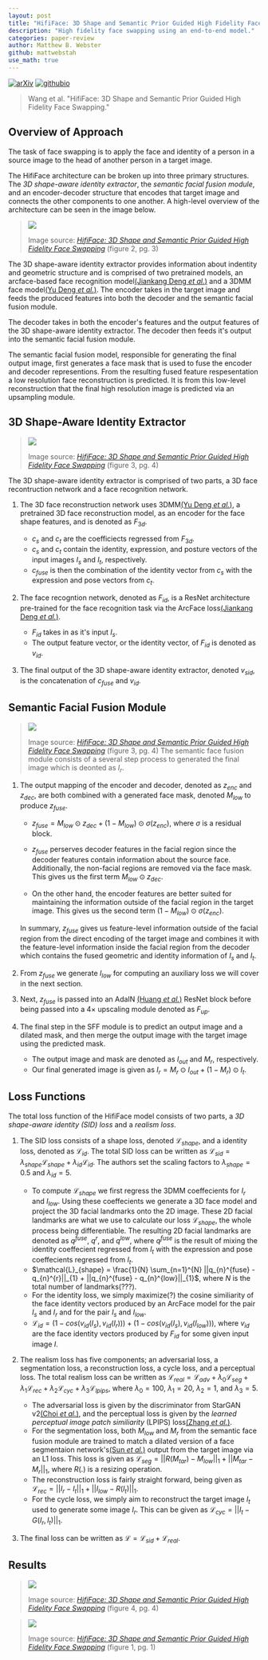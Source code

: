 ```yaml
---
layout: post
title: "HifiFace: 3D Shape and Semantic Prior Guided High Fidelity Face Swapping"
description: "High fidelity face swapping using an end-to-end model."
categories: paper-review
author: Matthew B. Webster
github: mattwebstah
use_math: true
---
```


[![arXiv](https://img.shields.io/badge/arXiv-2106.09965-brightgreen.svg?style=flat-square)](https://arxiv.org/abs/2106.09965)
[![githubio](https://img.shields.io/static/v1?message=Unofficial%20Repo&logo=Github&labelColor=grey&color=blue&logoColor=white&label=%20&style=flat-square)](https://github.com/mindslab-ai/hififace)
> Wang et al. "HifiFace: 3D Shape and Semantic Prior Guided High Fidelity Face Swapping."


## Overview of Approach
The task of face swapping is to apply the face and identity of a person in a source image to the head of another person in a target image.

The HifiFace architecture can be broken up into three primary structures. The _3D shape-aware identity extractor_, the _semantic facial fusion module_, and an encoder-decoder structure that encodes that target image and connects the other components to one another. A high-level overview of the architecture can be seen in the image below.

> ![](/assets/2021-12-7-paper-review-hififace/hififace_arch_500.png)
>
> Image source: *[HifiFace: 3D Shape and Semantic Prior Guided High Fidelity Face Swapping](https://arxiv.org/abs/2106.09965)* (figure 2, pg. 3)


The 3D shape-aware identity extractor provides information about indentity and geometric structure and is comprised of two pretrained models, an arcface-based face recognition model[(Jiankang Deng _et al._)](https://arxiv.org/pdf/1801.07698.pdf) and a 3DMM face model[(Yu Deng _et al._)](https://arxiv.org/pdf/1903.08527.pdf). The encoder takes in the target image and feeds the produced features into both the decoder and the semantic facial fusion module.

The decoder takes in both the encoder's features and the output features of the 3D shape-aware identity extractor. The decoder then feeds it's output into the semantic facial fusion module.

The semantic facial fusion model, responsible for generating the final output image, first generates a face mask that is used to fuse the encoder and decoder representions. From the resulting fused feature respesentation a low resolution face reconstruction is predicted. It is from this low-level reconstruction that the final high resolution image is predicted via an upsampling module.


## 3D Shape-Aware Identity Extractor
> ![](/assets/2021-12-7-paper-review-hififace/hififace_3d.png)
>
> Image source: *[HifiFace: 3D Shape and Semantic Prior Guided High Fidelity Face Swapping](https://arxiv.org/abs/2106.09965)* (figure 3, pg. 4)

The 3D shape-aware identity extractor is comprised of two parts, a 3D face recontruction network and a face recognition network. 

1. The 3D face reconstruction network uses 3DMM[(Yu Deng _et al._)](https://arxiv.org/pdf/1903.08527.pdf), a pretrained 3D face reconstruction model, as an encoder for the face shape features, and is denoted as $F_{3d}$.
    - $c_{s}$ and $c_{t}$ are the coefficiects regressed from $F_{3d}$.
    - $c_{s}$ and $c_{t}$ contain the identity, expression, and posture vectors of the input images $I_{s}$ and $I_{t}$, respectively.
    - $c_{fuse}$ is then the combination of the identity vector from $c_{s}$ with the expression and pose vectors from $c_{t}$.

2. The face recogntion network, denoted as $F_{id}$, is a ResNet architecture pre-trained for the face recognition task via the ArcFace loss[(Jiankang Deng _et al._)](https://arxiv.org/pdf/1801.07698.pdf). 
    - $F_{id}$ takes in as it's input $I_{s}$.
    - The output feature vector, or the identity vector, of $F_{id}$ is denoted as $v_{id}$.

3. The final output of the 3D shape-aware identity extractor, denoted $v_{sid}$, is the concatenation of $c_{fuse}$ and $v_{id}$.

## Semantic Facial Fusion Module
> ![](/assets/2021-12-7-paper-review-hififace/hififace_sff.png)
>
> Image source: *[HifiFace: 3D Shape and Semantic Prior Guided High Fidelity Face Swapping](https://arxiv.org/abs/2106.09965)* (figure 3, pg. 4)
The semantic face fusion module consists of a several step process to generated the final image which is deonted as $I_{r}$.

1. The output mapping of the encoder and decoder, denoted as $z_{enc}$ and $z_{dec}$, are both combined with a generated face mask, denoted $M_{low}$ to produce $z_{fuse}$.
    - $z_{fuse} = M_{low} \odot z_{dec} + (1-M_{low}) \odot \sigma(z_{enc})$, where $\sigma$ is a residual block.

    - $z_{fuse}$ perserves decoder features in the facial region since the decoder features contain information about the source face. Additionally, the non-facial regions are removed via the face mask. This gives us the first term $M_{low} \odot z_{dec}$.
    - On the other hand, the encoder features are better suited for maintaining the information outside of the facial region in the target image. This gives us the second term $(1-M_{low}) \odot \sigma(z_{enc})$.
    
    In summary, $z_{fuse}$ gives us feature-level information outside of the facial region from the direct encoding of the target image and combines it with the feature-level information inside the facial region from the decoder which contains the fused geometric and identity information of $I_{s}$ and $I_{t}$.
2. From $z_{fuse}$ we generate $I_{low}$ for computing an auxiliary loss we will cover in the next section.
3. Next, $z_{fuse}$ is passed into an AdaIN [(Huang _et al._)](https://arxiv.org/pdf/1703.06868.pdf) ResNet block before being passed into a $4\times$ upscaling module denoted as $F_{up}$.
4. The final step in the SFF module is to predict an output image and a dilated mask, and then merge the output image with the target image using the predicted mask.
    - The output image and mask are denoted as $I_{out}$ and $M_{r}$, respectively.
    - Our final generated image is given as $I_{r} = M_{r} \odot I_{out} + (1-M_{r}) \odot I_{t}$.


## Loss Functions
The total loss function of the HifiFace model consists of two parts, a _3D shape-aware identity (SID) loss_ and a _realism loss_.

1. The SID loss consists of a shape loss, denoted $\mathcal{L}_{shape}$, and a identity loss, denoted as $\mathcal{L}_{id}$. The total SID loss can be written as $\mathcal{L}_{sid} = \lambda_{shape}\mathcal{L}_{shape} + \lambda_{id}\mathcal{L}_{id}$. The authors set the scaling factors to $\lambda_{shape}=0.5$ and $\lambda_{id}=5$.
    - To compute $\mathcal{L}_{shape}$ we first regress the 3DMM coeffecients for $I_{r}$ and $I_{low}$. Using these coeffecients we generate a 3D face model and project the 3D facial landmarks onto the 2D image. These 2D facial landmarks are what we use to calculate our loss $\mathcal{L}_{shape}$, the whole process being differentiable. The resulting 2D facial landmarks are denoted as $q^{fuse}$, $q^{r}$, and $q^{low}$, where $q^{fuse}$ is the result of mixing the identity coeffecient regressed from $I_{t}$ with the expression and pose coeffecients regressed from $I_{t}$.
    - $\mathcal{L}_{shape} = \frac{1}{N} \sum_{n=1}^{N} ||q_{n}^{fuse} - q_{n}^{r}||_{1} + ||q_{n}^{fuse} - q_{n}^{low}||_{1}$, where $N$ is the total number of landmarks(???).
    - For the identity loss, we simply maximize(?) the cosine similiarity of the face identity vectors produced by an ArcFace model for the pair $I_{s}$ and $I_{r}$ and for the pair $I_{s}$ and $I_{low}$.
    - $\mathcal{L}_{id} = (1 - cos(v_{id}(I_{s}),v_{id}(I_{r}))) + (1 - cos(v_{id}(I_{s}),v_{id}(I_{low})))$, where $v_{id}$ are the face identity vectors produced by $F_{id}$ for some given input image $I$.

2. The realism loss has five components; an adversarial loss, a segmentation loss, a reconstruction loss, a cycle loss, and a perceptual loss. The total realism loss can be written as $\mathcal{L}_{real} = \mathcal{L}_{adv} + \lambda_{0}\mathcal{L}_{seg} + \lambda_{1}\mathcal{L}_{rec} + \lambda_{2}\mathcal{L}_{cyc} + \lambda_{3}\mathcal{L}_{lpips}$, where $\lambda_{0}=100$, $\lambda_{1}=20$, $\lambda_{2}=1$, and $\lambda_{3}=5$.
    - The adversarial loss is given by the discriminator from StarGAN v2[(Choi _et al._)](https://arxiv.org/pdf/1912.01865.pdf), and the perceptual loss is given by the _learned perceptual image patch similiarity_ (LPIPS) loss[(Zhang _et al._)](https://arxiv.org/pdf/1801.03924.pdf).
    - For the segmentation loss, both $M_{low}$ and $M_{r}$ from the semantic face fusion module are trained to match a dilated version of a face segmentaion network's[(Sun _et al._)](https://arxiv.org/pdf/1904.04514.pdf) output from the target image via an L1 loss. This loss is given as $\mathcal{L}_{seg} = ||R(M_{tar})-M_{low}||_{1} + ||M_{tar}-M_{r}||_{1}$, where $R(.)$ is a resizing operation.
    - The reconstruction loss is fairly straight forward, being given as $\mathcal{L}_{rec} = ||I_{r}-I_{t}||_{1} + ||I_{low}-R(I_{t})||_{1}$.
    - For the cycle loss, we simply aim to reconstruct the target image $I_{t}$ used to generate some image $I_{r}$. This can be given as $\mathcal{L}_{cyc} = ||I_{t}-G(I_{r}, I_{t})||_{1}$.
3. The final loss can be written as $\mathcal{L} = \mathcal{L}_{sid} + \mathcal{L}_{real}$.

## Results
> ![](/assets/2021-12-7-paper-review-hififace/hififace_results_0.png)
>
> Image source: *[HifiFace: 3D Shape and Semantic Prior Guided High Fidelity Face Swapping](https://arxiv.org/abs/2106.09965)* (figure 4, pg. 4)

> ![](/assets/2021-12-7-paper-review-hififace/hififace_results_1.png)
>
> Image source: *[HifiFace: 3D Shape and Semantic Prior Guided High Fidelity Face Swapping](https://arxiv.org/abs/2106.09965)* (figure 1, pg. 1)